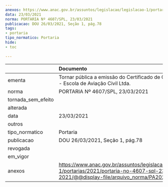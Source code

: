 ```yaml
---
anexos: https://www.anac.gov.br/assuntos/legislacao/legislacao-1/portarias/2021/portaria-no-4607-spl-23-03-2021/@@display-file/arquivo_norma/PA2021-4607.pdf
data: 23/03/2021
norma: PORTARIA Nº 4607/SPL, 23/03/2021
publicacao: DOU 26/03/2021, Seção 1, pág.78
tags:
- portaria
tipo_normatico: Portaria
hide: 
- toc 
 
---
```


|                    | Documento                                                                                                                                            |
|:-------------------|:-----------------------------------------------------------------------------------------------------------------------------------------------------|
| ementa             | Tornar pública a emissão do Certificado de CIAC da EFAI - Escola de Aviação Civil Ltda.                                                              |
| norma              | PORTARIA Nº 4607/SPL, 23/03/2021                                                                                                                     |
| tornada_sem_efeito |                                                                                                                                                      |
| alterada           |                                                                                                                                                      |
| data               | 23/03/2021                                                                                                                                           |
| outros             |                                                                                                                                                      |
| tipo_normatico     | Portaria                                                                                                                                             |
| publicacao         | DOU 26/03/2021, Seção 1, pág.78                                                                                                                      |
| revogada           |                                                                                                                                                      |
| em_vigor           |                                                                                                                                                      |
| anexos             | https://www.anac.gov.br/assuntos/legislacao/legislacao-1/portarias/2021/portaria-no-4607-spl-23-03-2021/@@display-file/arquivo_norma/PA2021-4607.pdf |